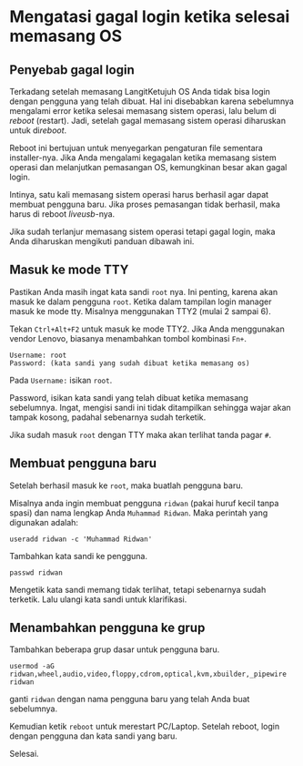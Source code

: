 # Mengatasi gagal login ketika selesai memasang OS

## Penyebab gagal login

Terkadang setelah memasang LangitKetujuh OS Anda tidak bisa login dengan pengguna yang telah dibuat. Hal ini disebabkan karena sebelumnya mengalami error ketika selesai memasang sistem operasi, lalu belum di *reboot* (restart). Jadi, setelah gagal memasang sistem operasi diharuskan untuk di*reboot*.

Reboot ini bertujuan untuk menyegarkan pengaturan file sementara installer-nya. Jika Anda mengalami kegagalan ketika memasang sistem operasi dan melanjutkan pemasangan OS, kemungkinan besar akan gagal login.

Intinya, satu kali memasang sistem operasi harus berhasil agar dapat membuat pengguna baru. Jika proses pemasangan tidak berhasil, maka harus di reboot *liveusb*-nya.

Jika sudah terlanjur memasang sistem operasi tetapi gagal login, maka Anda diharuskan mengikuti panduan dibawah ini.

## Masuk ke mode TTY

Pastikan Anda masih ingat kata sandi `root` nya. Ini penting, karena akan masuk ke dalam pengguna `root`. Ketika dalam tampilan login manager masuk ke mode tty. Misalnya menggunakan TTY2 (mulai 2 sampai 6).

Tekan `Ctrl+Alt+F2` untuk masuk ke mode TTY2. Jika Anda menggunakan vendor Lenovo, biasanya menambahkan tombol kombinasi `Fn+`.

```
Username: root
Password: (kata sandi yang sudah dibuat ketika memasang os)
```

Pada `Username:` isikan `root`.

Password, isikan kata sandi yang telah dibuat ketika memasang sebelumnya. Ingat, mengisi sandi ini tidak ditampilkan sehingga wajar akan tampak kosong, padahal sebenarnya sudah terketik.

Jika sudah masuk `root` dengan TTY maka akan terlihat tanda pagar `#`.

## Membuat pengguna baru

Setelah berhasil masuk ke `root`, maka buatlah pengguna baru.

Misalnya anda ingin membuat pengguna `ridwan` (pakai huruf kecil tanpa spasi) dan nama lengkap Anda `Muhammad Ridwan`. Maka perintah yang digunakan adalah:

```
useradd ridwan -c 'Muhammad Ridwan'
```

Tambahkan kata sandi ke pengguna.

```
passwd ridwan
```

Mengetik kata sandi memang tidak terlihat, tetapi sebenarnya sudah terketik. Lalu ulangi kata sandi untuk klarifikasi.

## Menambahkan pengguna ke grup

Tambahkan beberapa grup dasar untuk pengguna baru.

```
usermod -aG ridwan,wheel,audio,video,floppy,cdrom,optical,kvm,xbuilder,_pipewire ridwan
```
ganti `ridwan` dengan nama pengguna baru yang telah Anda buat sebelumnya.

Kemudian ketik `reboot` untuk merestart PC/Laptop. Setelah reboot, login dengan pengguna dan kata sandi yang baru.

Selesai.
